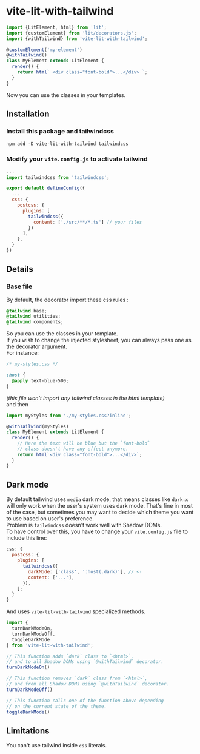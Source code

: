 # vite-lit-with-tailwind

```javascript
import {LitElement, html} from 'lit';
import {customElement} from 'lit/decorators.js';
import {withTailwind} from 'vite-lit-with-tailwind';

@customElement('my-element')
@withTailwind()
class MyElement extends LitElement {
  render() {
    return html` <div class="font-bold">...</div> `;
  }
}
```

Now you can use the classes in your templates.

## Installation

### Install this package and tailwindcss

```
npm add -D vite-lit-with-tailwind tailwindcss
```

### Modify your `vite.config.js` to activate tailwind

```javascript
...
import tailwindcss from 'tailwindcss';

export default defineConfig({
  ...
  css: {
    postcss: {
      plugins: [
        tailwindcss({
          content: ['./src/**/*.ts'] // your files
        })
      ],
    },
  }
})
```

## Details

### Base file

By default, the decorator import these css rules :

```css
@tailwind base;
@tailwind utilities;
@tailwind components;
```

So you can use the classes in your template.  
If you wish to change the injected stylesheet, you can always pass one as the decorator argument.  
For instance:

```css
/* my-styles.css */

:host {
  @apply text-blue-500;
}
```

_(this file won't import any tailwind classes in the html template)_  
and then

```javascript
import myStyles from './my-styles.css?inline';

@withTailwind(myStyles)
class MyElement extends LitElement {
  render() {
    // Here the text will be blue but the `font-bold`
    // class doesn't have any effect anymore.
    return html`<div class="font-bold">...</div>`;
  }
}
```

## Dark mode

By default tailwind uses `media` dark mode, that means classes like `dark:x` will only work when the user's system uses dark mode. That's fine in most of the case, but sometimes you may want to decide which theme you want to use based on user's preference.  
Problem is `tailwindcss` doesn't work well with Shadow DOMs.  
To have control over this, you have to change your `vite.config.js` file to include this line:

```js
css: {
  postcss: {
    plugins: [
      tailwindcss({
        darkMode: ['class', ':host(.dark)'], // <-
        content: ['...'],
      }),
    ];
  }
}
```

And uses `vite-lit-with-tailwind` specialized methods.

```javascript
import {
  turnDarkModeOn,
  turnDarkModeOff,
  toggleDarkMode
} from 'vite-lit-with-tailwind';

// This function adds `dark` class to `<html>`,
// and to all Shadow DOMs using `@withTailwind` decorator.
turnDarkModeOn()

// This function removes `dark` class from `<html>`,
// and from all Shadow DOMs using `@withTailwind` decorator.
turnDarkModeOff()

// This function calls one of the function above depending
// on the current state of the theme.
toggleDarkMode()
```

## Limitations

You can't use tailwind inside `css` literals.
